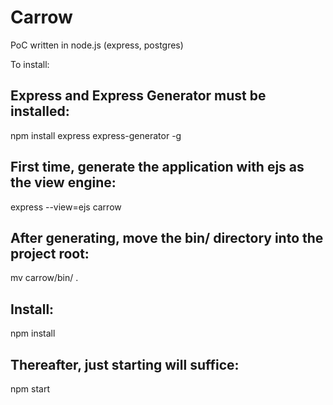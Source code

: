 # Carrow
PoC written in node.js (express, postgres)

To install:

## Express and Express Generator must be installed:
npm install express express-generator -g

## First time, generate the application with ejs as the view engine:
express --view=ejs carrow

## After generating, move the bin/ directory into the project root:
mv carrow/bin/ .

## Install:
npm install

## Thereafter, just starting will suffice:
npm start
